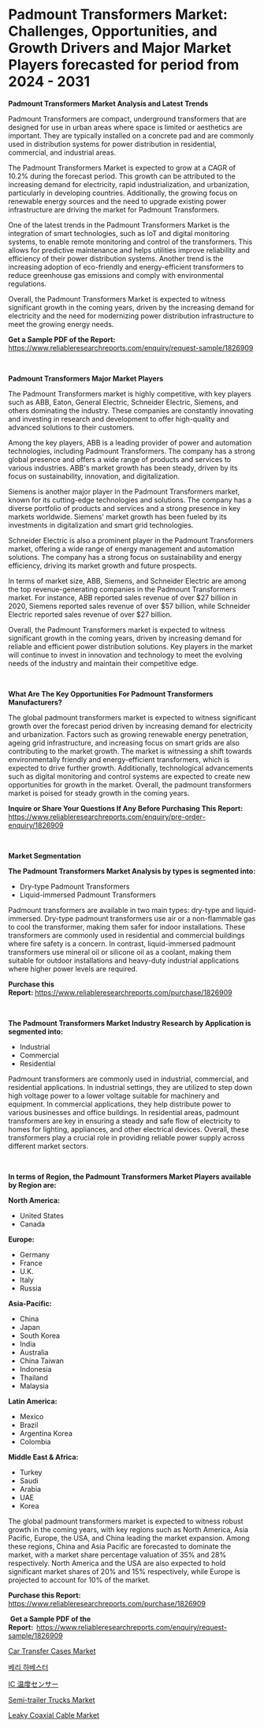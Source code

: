 <p><h1>Padmount Transformers Market: Challenges, Opportunities, and Growth Drivers and Major Market Players forecasted for period from 2024 - 2031</h1></p><p><strong>Padmount Transformers Market Analysis and Latest Trends</strong></p>
<p><p>Padmount Transformers are compact, underground transformers that are designed for use in urban areas where space is limited or aesthetics are important. They are typically installed on a concrete pad and are commonly used in distribution systems for power distribution in residential, commercial, and industrial areas.</p><p>The Padmount Transformers Market is expected to grow at a CAGR of 10.2% during the forecast period. This growth can be attributed to the increasing demand for electricity, rapid industrialization, and urbanization, particularly in developing countries. Additionally, the growing focus on renewable energy sources and the need to upgrade existing power infrastructure are driving the market for Padmount Transformers.</p><p>One of the latest trends in the Padmount Transformers Market is the integration of smart technologies, such as IoT and digital monitoring systems, to enable remote monitoring and control of the transformers. This allows for predictive maintenance and helps utilities improve reliability and efficiency of their power distribution systems. Another trend is the increasing adoption of eco-friendly and energy-efficient transformers to reduce greenhouse gas emissions and comply with environmental regulations.</p><p>Overall, the Padmount Transformers Market is expected to witness significant growth in the coming years, driven by the increasing demand for electricity and the need for modernizing power distribution infrastructure to meet the growing energy needs.</p></p>
<p><strong>Get a Sample PDF of the Report:&nbsp;</strong> <a href="https://www.reliableresearchreports.com/enquiry/request-sample/1826909">https://www.reliableresearchreports.com/enquiry/request-sample/1826909</a></p>
<p>&nbsp;</p>
<p><strong>Padmount Transformers Major Market Players</strong></p>
<p><p>The Padmount Transformers market is highly competitive, with key players such as ABB, Eaton, General Electric, Schneider Electric, Siemens, and others dominating the industry. These companies are constantly innovating and investing in research and development to offer high-quality and advanced solutions to their customers.</p><p>Among the key players, ABB is a leading provider of power and automation technologies, including Padmount Transformers. The company has a strong global presence and offers a wide range of products and services to various industries. ABB's market growth has been steady, driven by its focus on sustainability, innovation, and digitalization.</p><p>Siemens is another major player in the Padmount Transformers market, known for its cutting-edge technologies and solutions. The company has a diverse portfolio of products and services and a strong presence in key markets worldwide. Siemens' market growth has been fueled by its investments in digitalization and smart grid technologies.</p><p>Schneider Electric is also a prominent player in the Padmount Transformers market, offering a wide range of energy management and automation solutions. The company has a strong focus on sustainability and energy efficiency, driving its market growth and future prospects.</p><p>In terms of market size, ABB, Siemens, and Schneider Electric are among the top revenue-generating companies in the Padmount Transformers market. For instance, ABB reported sales revenue of over $27 billion in 2020, Siemens reported sales revenue of over $57 billion, while Schneider Electric reported sales revenue of over $27 billion.</p><p>Overall, the Padmount Transformers market is expected to witness significant growth in the coming years, driven by increasing demand for reliable and efficient power distribution solutions. Key players in the market will continue to invest in innovation and technology to meet the evolving needs of the industry and maintain their competitive edge.</p></p>
<p>&nbsp;</p>
<p><strong>What Are The Key Opportunities For Padmount Transformers Manufacturers?</strong></p>
<p><p>The global padmount transformers market is expected to witness significant growth over the forecast period driven by increasing demand for electricity and urbanization. Factors such as growing renewable energy penetration, ageing grid infrastructure, and increasing focus on smart grids are also contributing to the market growth. The market is witnessing a shift towards environmentally friendly and energy-efficient transformers, which is expected to drive further growth. Additionally, technological advancements such as digital monitoring and control systems are expected to create new opportunities for growth in the market. Overall, the padmount transformers market is poised for steady growth in the coming years.</p></p>
<p><strong>Inquire or Share Your Questions If Any Before Purchasing This Report:</strong> <a href="https://www.reliableresearchreports.com/enquiry/pre-order-enquiry/1826909">https://www.reliableresearchreports.com/enquiry/pre-order-enquiry/1826909</a></p>
<p>&nbsp;</p>
<p><strong>Market Segmentation</strong></p>
<p><strong>The Padmount Transformers Market Analysis by types is segmented into:</strong></p>
<p><ul><li>Dry-type Padmount Transformers</li><li>Liquid-immersed Padmount Transformers</li></ul></p>
<p><p>Padmount transformers are available in two main types: dry-type and liquid-immersed. Dry-type padmount transformers use air or a non-flammable gas to cool the transformer, making them safer for indoor installations. These transformers are commonly used in residential and commercial buildings where fire safety is a concern. In contrast, liquid-immersed padmount transformers use mineral oil or silicone oil as a coolant, making them suitable for outdoor installations and heavy-duty industrial applications where higher power levels are required.</p></p>
<p><strong>Purchase this Report:&nbsp;</strong><a href="https://www.reliableresearchreports.com/purchase/1826909">https://www.reliableresearchreports.com/purchase/1826909</a></p>
<p>&nbsp;</p>
<p><strong>The Padmount Transformers Market Industry Research by Application is segmented into:</strong></p>
<p><ul><li>Industrial</li><li>Commercial</li><li>Residential</li></ul></p>
<p><p>Padmount transformers are commonly used in industrial, commercial, and residential applications. In industrial settings, they are utilized to step down high voltage power to a lower voltage suitable for machinery and equipment. In commercial applications, they help distribute power to various businesses and office buildings. In residential areas, padmount transformers are key in ensuring a steady and safe flow of electricity to homes for lighting, appliances, and other electrical devices. Overall, these transformers play a crucial role in providing reliable power supply across different market sectors.</p></p>
<p>&nbsp;</p>
<p><strong>In terms of Region, the Padmount Transformers Market Players available by Region are:</strong></p>
<p>
    <p> <strong> North America: </strong>
        <ul>
            <li>United States</li>
            <li>Canada</li>
        </ul>
        </p> 
    <p> <strong> Europe: </strong>
        <ul>
            <li>Germany</li>
            <li>France</li>
            <li>U.K.</li>
            <li>Italy</li>
            <li>Russia</li>
        </ul>
        </p> 
    <p> <strong> Asia-Pacific: </strong>
        <ul>
            <li>China</li>
            <li>Japan</li>
            <li>South Korea</li>
            <li>India</li>
            <li>Australia</li>
            <li>China Taiwan</li>
            <li>Indonesia</li>
            <li>Thailand</li>
            <li>Malaysia</li>
        </ul>
        </p> 
    <p> <strong> Latin America: </strong>
        <ul>
            <li>Mexico</li>
            <li>Brazil</li>
            <li>Argentina Korea</li>
            <li>Colombia</li>
        </ul>
        </p> 
    <p> <strong> Middle East & Africa: </strong>
        <ul>
            <li>Turkey</li>
            <li>Saudi</li>
            <li>Arabia</li>
            <li>UAE</li>
            <li>Korea</li>
        </ul>
    </p>
    </p>
<p><p>The global padmount transformers market is expected to witness robust growth in the coming years, with key regions such as North America, Asia Pacific, Europe, the USA, and China leading the market expansion. Among these regions, China and Asia Pacific are forecasted to dominate the market, with a market share percentage valuation of 35% and 28% respectively. North America and the USA are also expected to hold significant market shares of 20% and 15% respectively, while Europe is projected to account for 10% of the market.</p></p>
<p><strong>Purchase this Report: </strong><a href="https://www.reliableresearchreports.com/purchase/1826909">https://www.reliableresearchreports.com/purchase/1826909</a></p>
<p>&nbsp;<strong>Get a Sample PDF of the Report:&nbsp;&nbsp;</strong><a href="https://www.reliableresearchreports.com/enquiry/request-sample/1826909">https://www.reliableresearchreports.com/enquiry/request-sample/1826909</a></p>
<p><strong></strong></p>
<p><p><a href="https://issuu.com/reportprime-2/docs/car-transfer-cases-market-size-2030.pptx">Car Transfer Cases Market</a></p><p><a href="https://github.com/vskv4779xr1/Market-Research-Report-List-1/blob/main/454425015410.md">베리 하베스터</a></p><p><a href="https://github.com/mcbeesbxa270/Market-Research-Report-List-1/blob/main/466857216479.md">IC 温度センサー</a></p><p><a href="https://issuu.com/reportprime-2/docs/semi-trailer-trucks-market-size-2030.pptx">Semi-trailer Trucks Market</a></p><p><a href="https://github.com/juancolorado15/Market-Research-Report-List-2/blob/main/leaky-coaxial-cable-market.md">Leaky Coaxial Cable Market</a></p></p>